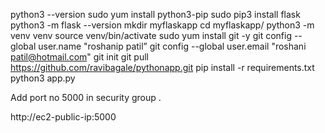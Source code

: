 python3 --version
sudo yum install python3-pip
sudo pip3 install flask
python3 -m flask --version
mkdir myflaskapp
cd myflaskapp/
python3 -m venv venv
source venv/bin/activate
sudo yum install git -y
git config --global user.name "roshanip patil”
git config --global user.email "roshani patil@hotmail.com"
git init
git pull https://github.com/ravibagale/pythonapp.git
pip install -r requirements.txt
python3 app.py

Add port no 5000 in security group .

http://ec2-public-ip:5000
